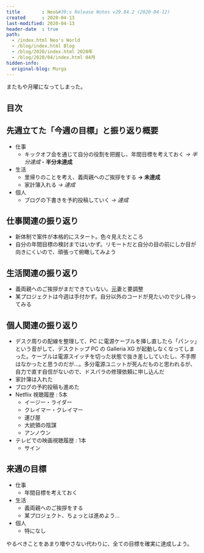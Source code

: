 ```yaml
---
title        : Neo&#39;s Release Notes v29.04.2 (2020-04-12)
created      : 2020-04-13
last-modified: 2020-04-13
header-date  : true
path:
  - /index.html Neo's World
  - /blog/index.html Blog
  - /blog/2020/index.html 2020年
  - /blog/2020/04/index.html 04月
hidden-info:
  original-blog: Murga
---
```


またもや月曜になってしまった。

## 目次

## 先週立てた「今週の目標」と振り返り概要

- 仕事
  - キックオフ会を通じて自分の役割を把握し、年間目標を考えておく _→ 半分達成_・__半分未達成__
- 生活
  - 里帰りのことを考え、義両親へのご挨拶をする __→ 未達成__
  - 家計簿入れる _→ 達成_
- 個人
  - ブログの下書きを予約投稿していく _→ 達成_

## 仕事関連の振り返り

- 新体制で案件が本格的にスタート。色々見えたところ
- 自分の年間目標の検討まではいかず。リモートだと自分の目の前にしか目が向きにくいので、頑張って俯瞰してみよう

## 生活関連の振り返り

- 義両親へのご挨拶がまだできていない。<ins datetime="2021-03-26T00:00Z">元</ins>妻と要調整
- 某プロジェクトは今週は手付かず。自分以外のコードが見たいので少し待ってみる

## 個人関連の振り返り

- デスク周りの配線を整理して、PC に電源ケーブルを挿し直したら「パンッ」という音がして、デスクトップ PC の Galleria XG が起動しなくなってしまった。ケーブルは電源スイッチを切った状態で抜き差ししていたし、不手際はなかったと思うのだが…。多分電源ユニットが死んだものと思われるが、自力で直す自信がないので、ドスパラの修理依頼に申し込んだ
- 家計簿は入れた
- ブログの予約投稿も進めた
- Netflix 視聴履歴 : 5本
  - イージー・ライダー
  - クレイマー・クレイマー
  - 運び屋
  - 大統領の陰謀
  - アンノウン
- テレビでの映画視聴履歴 : 1本
  - サイン

## 来週の目標

- 仕事
  - 年間目標を考えておく
- 生活
  - 義両親へのご挨拶をする
  - 某プロジェクト、ちょっとは進めよう…
- 個人
  - 特になし

やるべきことをあまり増やさない代わりに、全ての目標を確実に達成しよう。
